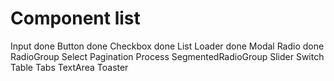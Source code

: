 # Component list

Input done
Button done
Checkbox done
List
Loader done
Modal
Radio done
RadioGroup
Select
Pagination
Process
SegmentedRadioGroup
Slider
Switch
Table
Tabs
TextArea
Toaster
